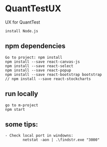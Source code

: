 # QuantTestUX
UX for QuantTest

```
install Node.js
```

## npm dependencies
```
Go to project: npm install
npm install --save react-canvas-js
npm install --save react-select
npm install --save react-popup
npm install --save react-bootstrap bootstrap
// npm install --save react-stockcharts
```

## run locally
```
go to m-project
npm start
```


## some tips:
```
- Check local port in windowns: 
        netstat -aon | .\findstr.exe "3000"
```
